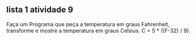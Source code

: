 ## lista 1 atividade 9

Faça um Programa que peça a temperatura em graus Fahrenheit, transforme e mostre a temperatura em graus Celsius.
C = 5 * ((F-32) / 9).